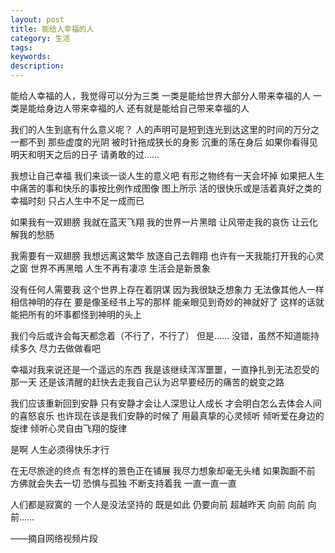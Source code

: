 ```yaml
---
layout: post
title: 能给人幸福的人
category: 生活
tags: 
keywords: 
description: 
---
```


能给人幸福的人，我觉得可以分为三类
一类是能给世界大部分人带来幸福的人
一类是能给身边人带来幸福的人
还有就是能给自己带来幸福的人

我们的人生到底有什么意义呢？
人的声明可是短到连光到达这里的时间的万分之一都不到
那些虚度的光阴
被时针拖成狭长的身影
沉重的荡在身后
如果你看得见明天和明天之后的日子
请勇敢的过……

我想让自己幸福
我们来谈一谈人生的意义吧
有形之物终有一天会坏掉
如果把人生中痛苦的事和快乐的事按比例作成图像
图上所示 活的很快乐或是活着真好之类的幸福时刻
只占人生中不足一成而已

如果我有一双翅膀
我就在蓝天飞翔
我的世界一片黑暗
让风带走我的哀伤
让云化解我的愁肠

我需要有一双翅膀
我想远离这繁华
放逐自己去翱翔
也许有一天我能打开我的心灵之窗
世界不再黑暗
人生不再有凄凉
生活会是新景象

没有任何人需要我
这个世界上存在着阴谋
因为我很缺乏想象力
无法像其他人一样相信神明的存在
要是像圣经书上写的那样
能亲眼见到奇妙的神就好了
这样的话就能把所有的坏事都怪到神明的头上

我们今后或许会每天都念着（不行了，不行了）
但是……
没错，虽然不知道能持续多久
尽力去做做看吧

幸福对我来说还是一个遥远的东西
我是该继续浑浑噩噩，一直挣扎到无法忍受的那一天
还是该清醒的赶快去走我自己认为迟早要经历的痛苦的蜕变之路

我们应该重新回到安静
只有安静才会让人深思让人成长
才会明白怎么去体会人间的喜怒哀乐
也许现在该是我们安静的时候了
用最真挚的心灵倾听
倾听爱在身边的旋律
倾听心灵自由飞翔的旋律

是啊
人生必须得快乐才行

在无尽旅途的终点
有怎样的景色正在铺展
我尽力想象却毫无头绪
如果踟蹰不前
方佛就会失去一切
恐惧与孤独
不断支持着我
一直一直一直

人们都是寂寞的
一个人是没法坚持的
既是如此
仍要向前
超越昨天
向前 向前 向前……

——摘自网络视频片段
